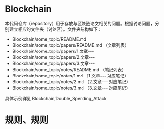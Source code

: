 # Blockchain

本代码仓库（repository）用于存放与区块链论文相关的问题。根据讨论问题，分别建立相应的文件夹（讨论区）。文件夹结构如下：

* Blockchain/some_topic/README.md
* Blockchain/some_topic/papers/README.md  （文章列表）
* Blockchain/some_topic/papers/1.文章---
* Blockchain/some_topic/papers/2.文章---
* Blockchain/some_topic/papers/3.文章---
* Blockchain/some_topic/notes/README.md  （笔记列表）
* Blockchain/some_topic/notes/1.md  （1.文章--- 对应笔记）
* Blockchain/some_topic/notes/2.md  （2.文章--- 对应笔记）
* Blockchain/some_topic/notes/3.md  （3.文章--- 对应笔记）

具体示例详见 Blockchain/Double_Spending_Attack

# 规则、规则
